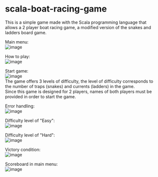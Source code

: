 # scala-boat-racing-game
This is a simple game made with the Scala programming language that allows a 2 player boat racing game, a modified version of the snakes and ladders board game. <br/>

Main menu:<br/>
![image](https://github.com/NicholasQck/scala-boat-racing-game/assets/102132367/d7686c11-9e28-4004-b25c-45ceef7bf24a)
<br/>

How to play:<br/>
![image](https://github.com/NicholasQck/scala-boat-racing-game/assets/102132367/db2ffcb4-906f-470e-91b1-f48e73b03b77)
<br/>

Start game:<br/>
![image](https://github.com/NicholasQck/scala-boat-racing-game/assets/102132367/c19b86be-de66-4998-8bfe-a1e7a522c0f8)
<br/>
The game offers 3 levels of difficulty, the level of difficulty corresponds to the number of traps (snakes) and currents (ladders) in the game.<br/>
Since this game is designed for 2 players, names of both players must be provided in order to start the game.<br/>

Error handling:<br/>
![image](https://github.com/NicholasQck/scala-boat-racing-game/assets/102132367/7e7d2b1f-dba9-4af6-b79a-25b8a8d17d8d)
<br/>

Difficulty level of "Easy":<br/>
![image](https://github.com/NicholasQck/scala-boat-racing-game/assets/102132367/66d8b48b-c7c0-4d10-a592-286aef74724c)
<br/>

Difficulty level of "Hard":<br/>
![image](https://github.com/NicholasQck/scala-boat-racing-game/assets/102132367/44bf6811-7781-4465-8b51-bac6db573fdc)
<br/>

Victory condition:<br/>
![image](https://github.com/NicholasQck/scala-boat-racing-game/assets/102132367/e9c32047-b8ca-4a31-9de0-22cef72c224a)
<br/>

Scoreboard in main menu:<br/>
![image](https://github.com/NicholasQck/scala-boat-racing-game/assets/102132367/734ed3dc-9e87-4d1a-a7d9-54c1fae29d4e)
<br/>
